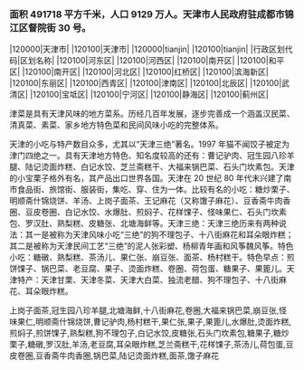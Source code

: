 <!--
 * @Author: vigne 1186963387@qq.com
 * @Date: 2022-10-01 10:44:38
 * @FilePath: /cooking-menu/src/views/asia/eastAsia/china/mockData/tianjin/readme.md
 * @Description:
 *
 * Copyright (c) 2023 by ${git_name_email}, All Rights Reserved.
-->

### 面积 491718 平方千米，人口 9129 万人。天津市人民政府驻成都市锦江区督院街 30 号。

<!-- ||||| -->

|120000|天津市| |120100|天津市| |120000|tianjin| |120100|tianjin| |行政区划代码|区划名称| |120100|河东区| |120100|河西区| |120100|南开区| |120100|和平区| |120100|南开区| |120100|河北区| |120100|红桥区| |120100|滨海新区| |120100|东丽区| |120100|西青区| |120100|津南区| |120100|北辰区| |120100|武清区| |120100|宝坻区| |120100|宁河区| |120100|静海区| |120100|蓟州区|

津菜是具有天津风味的地方菜系。历经几百年发展，逐步完善成一个涵盖汉民菜、清真菜、素菜、家乡地方特色菜和民间风味小吃的完整体系。

天津的小吃与特产数目众多，尤其以“天津三绝”著名。1997 年猫不闻饺子被定为津门四绝之一。具有天津地方特色、知名度较高的还有：曹记驴肉、冠生园八珍羊腿、陆记烫面炸糕、白记水饺、芝兰斋糕干、大福来锅巴菜、石头门坎素包。天津的小宝栗子格外有名，其产品出口世界各国。天津在 20 世纪 80 年代末兴建了南市食品街、旅馆街、服装街，集吃、穿、住为一体。比较有名的小吃：糖炒栗子、明顺斋什锦烧饼、羊汤、上岗子面茶、王记麻花（又称馓子麻花）、豆香斋牛肉香圈、豆皮卷圈、白记水饺、水爆肚、煎焖子、花样馃子、怪味果仁、石头门坎素包、罗汉肚、熟梨糕、皮糖张、北塘海鲜等。天津三绝：天津三绝历来有两种说法：其一是被称为天津风味小吃“三绝”的狗不理包子、十八街麻花和耳朵眼炸糕；其二是被称为天津民间工艺“三绝”的泥人张彩塑、杨柳青年画和风筝魏风筝。特色小吃：糖礅、熟梨糕、茶汤儿、果仁张、崩豆张、面茶、杨村糕干。特色早点：煎饼馃子、锅巴菜、老豆腐、果子、烫面炸糕、卷圈、荷包蛋、糖果子、果篦儿。天津特产：天津甘栗、天津冬菜、天津大白菜、独流老醋、狗不理包子、十八街麻花、耳朵眼炸糕。

上岗子面茶,冠生园八珍羊腿,北塘海鲜,十八街麻花,卷圈,大福来锅巴菜,崩豆张,怪味果仁,明顺斋什锦烧饼,曹记驴肉,杨村糕干,果仁张,果子,果篦儿,水爆肚,烫面炸糕,煎焖子,煎饼馃子,熟梨糕,狗不理包子,白记水饺,皮糖张,石头门坎素包,糖果子,糖炒栗子,糖礅,罗汉肚,羊汤,老豆腐,耳朵眼炸糕,芝兰斋糕干,花样馃子,茶汤儿,荷包蛋,豆皮卷圈,豆香斋牛肉香圈,锅巴菜,陆记烫面炸糕,面茶,馓子麻花
